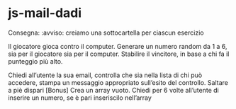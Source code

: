 # js-mail-dadi

Consegna:
:avviso: creiamo una sottocartella per ciascun esercizio

<!-- Gioco dei dadi -->

Il giocatore gioca contro il computer.
Generare un numero random da 1 a 6, sia per il giocatore sia per il computer.
Stabilire il vincitore, in base a chi fa il punteggio più alto.

<!-- work-flow -->

<!-- -creo un ciclo 'for' che genera un numero randomico 6 volte sia per l'utente che per il computer
- creo un if con al interno la differenza tra le due variabili
- una volta ottenuti i due risultati li sommo 
- ne faccio la differenza 
- il magiore sarà il vincitore -->

<!-- Mail -->

Chiedi all’utente la sua email,
controlla che sia nella lista di chi può accedere,
stampa un messaggio appropriato sull’esito del controllo.
Saltare a piè dispari [Bonus]
Crea un array vuoto. Chiedi per 6 volte all’utente di inserire un numero, se è pari inseriscilo nell’array